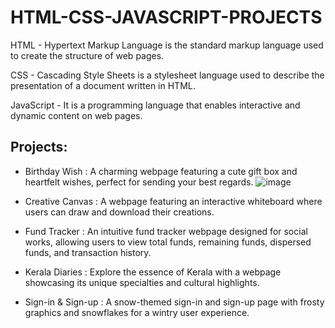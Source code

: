 HTML-CSS-JAVASCRIPT-PROJECTS
============================

HTML - Hypertext Markup Language is the standard markup language used to create the structure of web pages.
  
CSS - Cascading Style Sheets is a stylesheet language used to describe the presentation of a document written in HTML.
  
JavaScript - It is a programming language that enables interactive and dynamic content on web pages.

Projects:
---------

- Birthday Wish : A charming webpage featuring a cute gift box and heartfelt wishes, perfect for sending your best regards.
![image](https://github.com/rehalya2004/HTML-CSS-JAVASCRIPT-PROJECTS/assets/94946567/f3e673dc-9cc7-4672-bd41-5be46f79f084)


- Creative Canvas : A webpage featuring an interactive whiteboard where users can draw and download their creations.
- Fund Tracker : An intuitive fund tracker webpage designed for social works, allowing users to view total funds, remaining funds, dispersed funds, and transaction history.
- Kerala Diaries : Explore the essence of Kerala with a webpage showcasing its unique specialties and cultural highlights.
- Sign-in & Sign-up : A snow-themed sign-in and sign-up page with frosty graphics and snowflakes for a wintry user experience.

